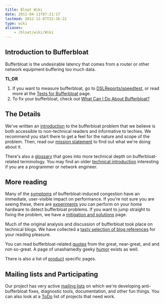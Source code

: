 ```yaml
---
title: Bloat Wiki
date: 2011-04-11T07:21:17
lastmod: 2012-12-07T22:16:22
type: wiki
aliases:
    - /bloat/wiki/Wiki
---
```

Introduction to Bufferbloat
---------------------------

Bufferbloat is the undesirable latency that comes from a router or other network equipment buffering too much data. 

**TL;DR**

1. If you want to measure bufferbloat, go to [DSLReports/speedtest](), or read more at the [Tests for Bufferbloat](./Tests_for_Bufferbloat.md) page.
2. To fix your bufferbloat, check out [What Can I Do About Bufferbloat?](./What_can_I_do_about_Bufferbloat/)

The Details
-----------

We've written an [introduction](./Introduction.md) to the bufferbloat problem
that we believe is both accessible to non-technical readers and
informative to techies. We recommend you start there to get a feel for
the nature and scope of the problem. Then, read our
[mission statement](Mission.md) to find out what we're doing
about it.

There's also a [glossary](Glossary.md) that goes into more technical depth
on bufferbloat-related terminology. You may find an older
[technical introduction](TechnicalIntro.md) interesting if you
are a programmer or network engineer.

More reading
------------

Many of the [symptoms](CongestionSymptoms.md) of
bufferbloat-induced congestion have an immediate, user-visible impact on
performance. If you're not sure you are seeing these, there are
[experiments](Experiments.md) you can perform on your home
hardware to detect bufferbloat problems. If you want to jump straight to
fixing the problem, we have a
[mitigation and solutions](Mitigations_and_Solutions.md) page.

Much of the original analysis and discussion of bufferbloat took place
on technical blogs. We have collected a
[tasty selection of blog references](Good_blog_discussions.md)
for your reading pleasure.

You can read bufferbloat-related [quotes](Quotes.md) from the great,
near-great, and and not-so-great. A page of unashamedly geeky
[humor](Humor.md) exists as well.

There is also a list of [product](Product.md) specific pages.

Mailing lists and Participating
-------------------------------

Our project has very active [mailing
lists](https://lists.bufferbloat.net) on which we're developing
anti-bufferbloat fixes, diagnostic tools, documentation, and other fun
things. You can also look at a [ToDo](ToDo.md) list of projects that
need work.
